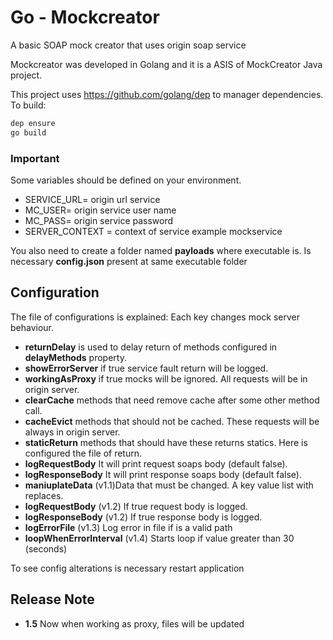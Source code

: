 # Go - Mockcreator
A basic SOAP mock creator that uses origin soap service

Mockcreator was developed in Golang and it is a ASIS of MockCreator Java project.

This project uses https://github.com/golang/dep to manager dependencies. To build:
```sh
dep ensure
go build
```
### Important

Some variables should be defined on your environment.

  - SERVICE_URL= origin url service
  - MC_USER= origin service user name
  - MC_PASS= origin service password
  - SERVER_CONTEXT = context of service example mockservice
 

You also need to create a folder named **payloads** where executable is. Is necessary **config.json** present at same executable folder

## Configuration

The file of configurations is explained: Each key changes mock server behaviour.
- **returnDelay** is used to delay return of methods configured in **delayMethods** property.
- **showErrorServer** if true service fault return will be logged.
- **workingAsProxy** if true mocks will be ignored. All requests will be in origin server.
- **clearCache** methods that need remove cache after some other method call.
- **cacheEvict** methods that should not be cached. These requests will be always in origin server.
- **staticReturn** methods that should have these returns statics. Here is configured the file of return.
- **logRequestBody** It will print request soaps body (default false).
- **logResponseBody** It will print response soaps body (default false).
- **maniuplateData** (v1.1)Data that must be changed. A key value list with replaces. 
- **logRequestBody** (v1.2) If true request body is logged.
- **logResponseBody** (v1.2) If true response body is logged.
- **logErrorFile** (v1.3) Log error in file if is a valid path
- **loopWhenErrorInterval** (v1.4) Starts loop if value greater than 30 (seconds)

To see config alterations is necessary restart application


## Release Note

- **1.5** Now when working as proxy, files will be updated